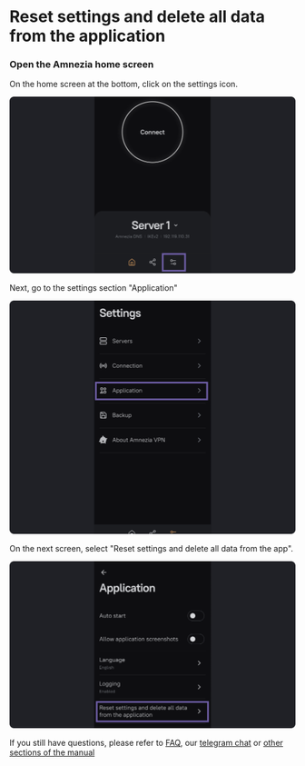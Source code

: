 # Reset settings and delete all data from the application

### Open the Amnezia home screen

On the home screen at the bottom, click on the settings icon.

![](https://raw.githubusercontent.com/amnezia-vpn/amnezia.org-content/master/docs/en/instructions/19_resetting/img/rs_en_1.png)

Next, go to the settings section "Application"

![](https://raw.githubusercontent.com/amnezia-vpn/amnezia.org-content/master/docs/en/instructions/19_resetting/img/rs_en_2.png)

On the next screen, select "Reset settings and delete all data from the app".

![](https://raw.githubusercontent.com/amnezia-vpn/amnezia.org-content/master/docs/en/instructions/19_resetting/img/rs_en_3.png)

If you still have questions, please refer to [FAQ], our [telegram chat] or [other sections of the manual]

[FAQ]: ../faq
[telegram chat]: https://t.me/amnezia_vpn_en
[other sections of the manual]: ../instructions












